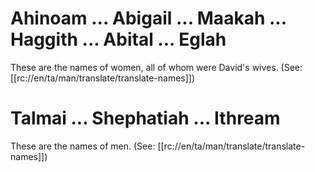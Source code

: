 # Ahinoam ... Abigail ... Maakah ... Haggith ... Abital ... Eglah

These are the names of women, all of whom were David's wives. (See: [[rc://en/ta/man/translate/translate-names]])

# Talmai ... Shephatiah ... Ithream

These are the names of men. (See: [[rc://en/ta/man/translate/translate-names]])

